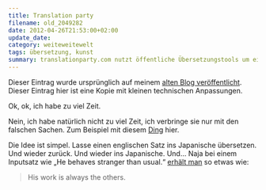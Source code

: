 ```yaml
---
title: Translation party
filename: old_2049282
date: 2012-04-26T21:53:00+02:00
update_date:
category: weiteweitewelt
tags: übersetzung, kunst
summary: translationparty.com nutzt öffentliche Übersetzungstools um einen Satz so oft hin-und zurück zu übersetzen, bis er irgendwann völlig entstellt ist.
---
```

Dieser Eintrag wurde ursprünglich auf meinem [alten Blog veröffentlicht](https://stu.blogger.de/stories/2049282/). Dieser Eintrag hier ist eine Kopie mit kleinen technischen Anpassungen.

Ok, ok, ich habe zu viel Zeit.

Nein, ich habe natürlich nicht zu viel Zeit, ich verbringe sie nur mit den falschen Sachen.
Zum Beispiel mit diesem [Ding](https://www.translationparty.com) hier.

Die Idee ist simpel. Lasse einen englischen Satz ins Japanische übersetzen. Und wieder zurück. Und wieder ins Japanische. Und…
Naja bei einem Inputsatz wie „He behaves stranger than usual.“ [erhält man](https://www.translationparty.com/#10197656) so etwas wie:

> His work is always the others.
